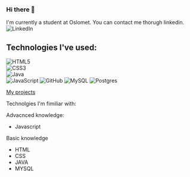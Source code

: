 ### Hi there 👋
I'm currently a student at Oslomet. You can contact me thorugh linkedin.<br>
<img alt="LinkedIn" src="https://img.shields.io/badge/linkedin%20-%230077B5.svg?&style=for-the-badge&logo=linkedin&logoColor=white"/>

## Technologies I've used:
<img alt="HTML5" src="https://img.shields.io/badge/html5%20-%23E34F26.svg?&style=for-the-badge&logo=html5&logoColor=white"/><br>
<img alt="CSS3" src="https://img.shields.io/badge/css3%20-%231572B6.svg?&style=for-the-badge&logo=css3&logoColor=white"/><br>
<img alt="Java" src="https://img.shields.io/badge/java-%23ED8B00.svg?&style=for-the-badge&logo=java&logoColor=white"/><br>
<img alt="JavaScript" src="https://img.shields.io/badge/javascript%20-%23323330.svg?&style=for-the-badge&logo=javascript&logoColor=%23F7DF1E"/>
<img alt="GitHub" src="https://img.shields.io/badge/github%20-%23121011.svg?&style=for-the-badge&logo=github&logoColor=white"/>
<img alt="MySQL" src="https://img.shields.io/badge/mysql-%2300f.svg?&style=for-the-badge&logo=mysql&logoColor=white"/>
<img alt="Postgres" src ="https://img.shields.io/badge/postgres-%23316192.svg?&style=for-the-badge&logo=postgresql&logoColor=white"/>

<a href="https://github.com/krissmed/MineProsjekter">My projects</a>

Technolgies I'm fimiliar with:

Advacnced knowledge:
- Javascript

Basic knowledge
- HTML
- CSS
- JAVA
- MYSQL


